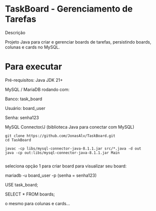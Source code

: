 # TaskBoard - Gerenciamento de Tarefas
Descrição

Projeto Java para criar e gerenciar boards de tarefas, persistindo boards, colunas e cards no MySQL.

# Para executar
Pré-requisitos:
Java JDK 21+

MySQL / MariaDB rodando com:

Banco: task_board

Usuário: board_user

Senha: senha123

MySQL Connector/J (biblioteca Java para conectar com MySQL)
```
git clone https://github.com/JonasAlv/TaskBoard.git
cd TaskBoard

javac -cp libs/mysql-connector-java-8.1.1.jar src/*.java -d out
java -cp out:libs/mysql-connector-java-8.1.1.jar Main


```
seleciona opção 1 para criar board
para visualizar seu board:

mariadb -u board_user -p 
(senha = senha123)

USE task_board;

SELECT * FROM boards;

o mesmo para colunas e cards...
